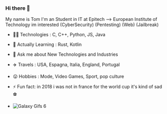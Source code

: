 ### Hi there 👋

My name is Tom I'm an Student in IT at Epitech --> European Institute of Technology im interested (CyberSecurity) (Pentesting) (Web) (Jailbreak)

- 👨‍💻 Technologies : C, C++, Python, JS, Java
- 🌱 Actually Learning : Rust, Kotlin 

- 💬 Ask me about New Technologies and Industries
- ✈️ Travels : USA, Espagna, Italia, England, Portugal
- 😛 Hobbies : Mode, Video Games, Sport, pop culture
- ⚡ Fun fact: in 2018 i was not in france for the world cup it's kind of sad ⚽

- ![Galaxy Gifs 6](https://user-images.githubusercontent.com/62591045/135435287-7d7d7a1f-9539-4298-b787-4c0be5e818c4.gif)
